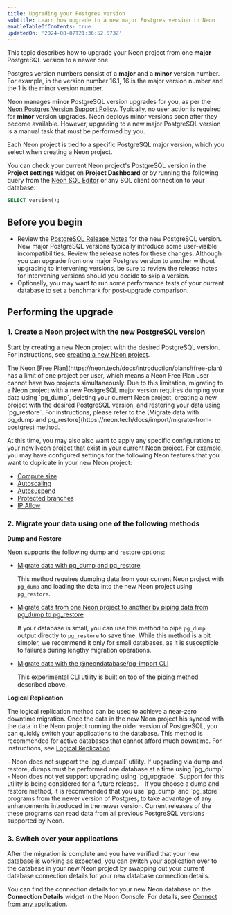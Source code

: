 ```yaml
---
title: Upgrading your Postgres version
subtitle: Learn how upgrade to a new major Postgres version in Neon
enableTableOfContents: true
updatedOn: '2024-08-07T21:36:52.673Z'
---
```


This topic describes how to upgrade your Neon project from one **major** PostgreSQL version to a newer one.

Postgres version numbers consist of a **major** and a **minor** version number. For example, in the version number 16.1, 16 is the major version number and the 1 is the minor version number. 

Neon manages **minor** PostgreSQL version upgrades for you, as per the [Neon Postgres Version Support Policy](/docs/postgresql/postgres-version-policy). Typically, no user action is required for **minor** version upgrades. Neon deploys minor versions soon after they become available. However, upgrading to a new major PostgreSQL version is a manual task that must be performed by you.

Each Neon project is tied to a specific PostgreSQL major version, which you select when creating a Neon project. 

You can check your current Neon project's PostgreSQL version in the **Project settings** widget on **Project Dashboard** or by running the following query from the [Neon SQL Editor](/docs/get-started-with-neon/query-with-neon-sql-editor) or any SQL client connection to your database:

```sql
SELECT version();
```

## Before you begin

- Review the [PostgreSQL Release Notes](https://www.postgresql.org/docs/current/release.html) for the new PostgreSQL version. New major PostgreSQL versions typically introduce some user-visible incompatibilities. Review the release notes for these changes. Although you can upgrade from one major Postgres version to another without upgrading to intervening versions, be sure to review the release notes for intervening versions should you decide to skip a version.
- Optionally, you may want to run some performance tests of your current database to set a benchmark for post-upgrade comparison.

## Performing the upgrade

### 1. Create a Neon project with the new PostgreSQL version

Start by creating a new Neon project with the desired PostgreSQL version. For instructions, see [creating a new Neon project](/docs/manage/projects#create-a-project).

<Admonition type="note">
The Neon [Free Plan](https://neon.tech/docs/introduction/plans#free-plan) has a limit of one project per user, which means a Neon Free Plan user cannot have two projects simultaneously. Due to this limitation, migrating to a Neon project with a new PostgreSQL major version requires dumping your data using `pg_dump`, deleting your current Neon project, creating a new project with the desired PostgreSQL version, and restoring your data using `pg_restore`. For instructions, please refer to the [Migrate data with pg_dump and pg_restore](https://neon.tech/docs/import/migrate-from-postgres) method.
</Admonition>

At this time, you may also also want to apply any specific configurations to your new Neon project that exist in your current Neon project. For example, you may have configured settings for the following Neon features that you want to duplicate in your new Neon project:

- [Compute size](/docs/manage/endpoints#edit-a-compute)
- [Autoscaling](/docs/guides/autoscaling-guide)
- [Autosuspend](/docs/guides/auto-suspend-guide)
- [Protected branches](/docs/guides/protected-branches)
- [IP Allow](/docs/introduction/ip-allow)

### 2. Migrate your data using one of the following methods

**Dump and Restore**

Neon supports the following dump and restore options:

- [Migrate data with pg_dump and pg_restore](/docs/import/migrate-from-postgres)

    This method requires dumping data from your current Neon project with `pg_dump` and loading the data into the new Neon project using `pg_restore`.
 
- [Migrate data from one Neon project to another by piping data from pg_dump to pg_restore](/docs/import/migrate-from-neon)

    If your database is small, you can use this method to pipe `pg_dump` output directly to `pg_restore` to save time. While this method is a bit simpler, we recommend it only for small databases, as it is susceptible to failures during lengthy migration operations.
 
- [Migrate data with the @neondatabase/pg-import CLI](docs/import/migrate-from-postgres-pg-import)

    This experimental CLI utility is built on top of the piping method described above.

**Logical Replication**

The logical replication method can be used to achieve a near-zero downtime migration. Once the data in the new Neon project his synced with the data in the Neon project running the older version of PostgreSQL, you can quickly switch your applications to the database. This method is recommended for active databases that cannot afford much downtime. For instructions, see [Logical Replication](/docs/guides/logical-replication-neon-to-neon).

<Admonition type="note" title="Notes">
- Neon does not support the `pg_dumpall` utility. If upgrading via dump and restore, dumps must be performed one database at a time using `pg_dump`.
- Neon does not yet support upgrading using `pg_upgrade`. Support for this utility is being considered for a future release.
- If you choose a dump and restore method, it is recommended that you use `pg_dump` and `pg_store` programs from the newer version of Postgres, to take advantage of any enhancements introduced in the newer version. Current releases of the these programs can read data from all previous PostgreSQL versions supported by Neon.
</Admonition>

### 3. Switch over your applications

After the migration is complete and you have verified that your new database is working as expected, you can switch your application over to the database in your new Neon project by swapping out your current database connection details for your new database connection details.

You can find the connection details for your new Neon database on the **Connection Details** widget in the Neon Console. For details, see [Connect from any application](/docs/connect/connect-from-any-app).

<NeedHelp/>
